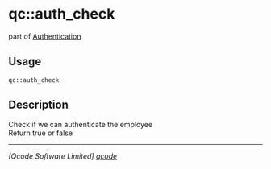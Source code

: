 qc::auth_check
==============

part of [Authentication](../qc/wiki/AuthPage)

Usage
-----
`qc::auth_check `

Description
-----------
Check if we can authenticate the employee<br/>Return true or false

----------------------------------
*[Qcode Software Limited] [qcode]*

[qcode]: http://www.qcode.co.uk "Qcode Software"